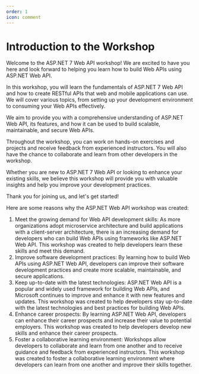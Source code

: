 ```yaml
---
order: 1
icon: comment
---
```

# Introduction to the Workshop

Welcome to the ASP.NET 7 Web API workshop! We are excited to have you here and look forward to helping you learn how to build Web APIs using ASP.NET Web API.

In this workshop, you will learn the fundamentals of ASP.NET 7 Web API and how to create RESTful APIs that web and mobile applications can use. We will cover various topics, from setting up your development environment to consuming your Web APIs effectively.

We aim to provide you with a comprehensive understanding of ASP.NET Web API, its features, and how it can be used to build scalable, maintainable, and secure Web APIs.

Throughout the workshop, you can work on hands-on exercises and projects and receive feedback from experienced instructors. You will also have the chance to collaborate and learn from other developers in the workshop.

Whether you are new to ASP.NET 7 Web API or looking to enhance your existing skills, we believe this workshop will provide you with valuable insights and help you improve your development practices.

Thank you for joining us, and let's get started!

Here are some reasons why the ASP.NET Web API workshop was created:

1. Meet the growing demand for Web API development skills: As more organizations adopt microservice architecture and build applications with a client-server architecture, there is an increasing demand for developers who can build Web APIs using frameworks like ASP.NET Web API. This workshop was created to help developers learn these skills and meet this demand.
2. Improve software development practices: By learning how to build Web APIs using ASP.NET Web API, developers can improve their software development practices and create more scalable, maintainable, and secure applications.
3. Keep up-to-date with the latest technologies: ASP.NET Web API is a popular and widely used framework for building Web APIs, and Microsoft continues to improve and enhance it with new features and updates. This workshop was created to help developers stay up-to-date with the latest technologies and best practices for building Web APIs.
4. Enhance career prospects: By learning ASP.NET Web API, developers can enhance their career prospects and increase their value to potential employers. This workshop was created to help developers develop new skills and enhance their career prospects.
5. Foster a collaborative learning environment: Workshops allow developers to collaborate and learn from one another and to receive guidance and feedback from experienced instructors. This workshop was created to foster a collaborative learning environment where developers can learn from one another and improve their skills together.
